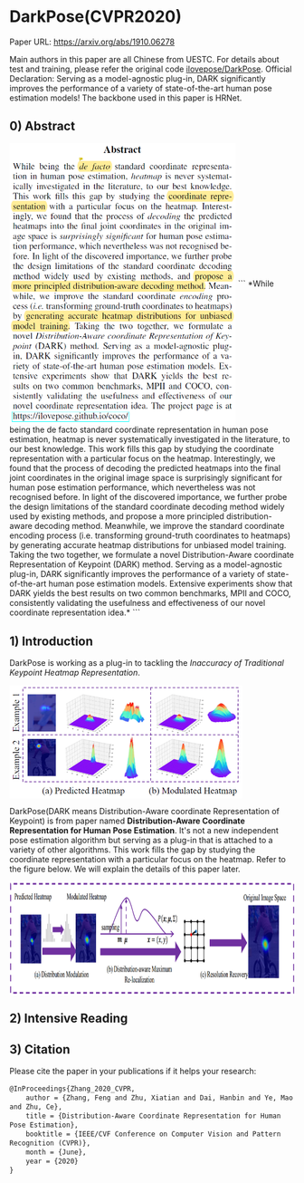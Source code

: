 # DarkPose(CVPR2020)

Paper URL: https://arxiv.org/abs/1910.06278

Main authors in this paper are all Chinese from UESTC. For details about test and training, please refer the original code [ilovepose/DarkPose](https://github.com/ilovepose/DarkPose). Official Declaration: Serving as a model-agnostic plug-in, DARK significantly improves the performance of a variety of state-of-the-art human pose estimation models! The backbone used in this paper is HRNet.

## 0) Abstract

<img src="./materials/Abstract.png" width = "400" alt="" align=center />
```
*While being the de facto standard coordinate representation in human pose estimation, heatmap is never systematically investigated in the literature, to our best knowledge. This work fills this gap by studying the coordinate representation with a particular focus on the heatmap. Interestingly, we found that the process of decoding the predicted heatmaps into the final joint coordinates in the original image space is surprisingly significant for human pose estimation performance, which nevertheless was not recognised before. In light of the discovered importance, we further probe the design limitations of the standard coordinate decoding method widely used by existing methods, and propose a more principled distribution-aware decoding method. Meanwhile, we improve the standard coordinate encoding process (i.e. transforming ground-truth coordinates to heatmaps) by generating accurate heatmap distributions for unbiased model training. Taking the two together, we formulate a novel Distribution-Aware coordinate Representation of Keypoint (DARK) method. Serving as a model-agnostic plug-in, DARK significantly improves the performance of a variety of state-of-the-art human pose estimation models. Extensive experiments show that DARK yields the best results on two common benchmarks, MPII and COCO, consistently validating the usefulness and effectiveness of our novel coordinate representation idea.*
```

## 1) Introduction

DarkPose is working as a plug-in to tackling the *Inaccuracy of Traditional Keypoint Heatmap Representation*.

<img src="./materials/HeatmapDistributionModulation.png" height = "200" alt="" align=center />

DarkPose(DARK means Distribution-Aware coordinate Representation of Keypoint) is from paper named **Distribution-Aware Coordinate Representation for Human Pose Estimation**. It's not a new independent pose estimation algorithm but serving as a plug-in that is attached to a variety of other algorithms. This work fills the gap by studying the coordinate representation with a particular focus on the heatmap. Refer to the figure below. We will explain the details of this paper later.

<img src="./materials/DARKPose.png" height = "200" alt="" align=center />

## 2) Intensive Reading

## 3) Citation
Please cite the paper in your publications if it helps your research:
```
@InProceedings{Zhang_2020_CVPR,
    author = {Zhang, Feng and Zhu, Xiatian and Dai, Hanbin and Ye, Mao and Zhu, Ce},
    title = {Distribution-Aware Coordinate Representation for Human Pose Estimation},
    booktitle = {IEEE/CVF Conference on Computer Vision and Pattern Recognition (CVPR)},
    month = {June},
    year = {2020}
}
```
